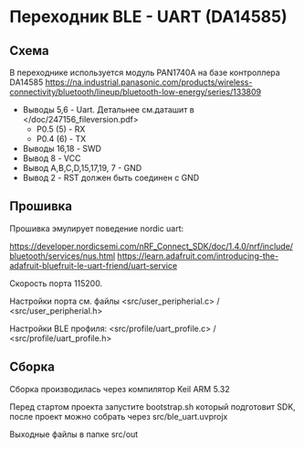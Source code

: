 # Переходник BLE - UART (DA14585)

## Схема

В переходнике используется модуль PAN1740A на базе контроллера DA14585
<https://na.industrial.panasonic.com/products/wireless-connectivity/bluetooth/lineup/bluetooth-low-energy/series/133809>

* Выводы 5,6 - Uart. Детальнее см.даташит в </doc/247156_fileversion.pdf> 
  * P0.5 (5) - RX
  * P0.4 (6) - TX
* Выводы 16,18 - SWD 
* Вывод 8 - VCC
* Вывод A,B,C,D,15,17,19, 7 - GND
* Вывод 2 - RST должен быть соединен с GND

## Прошивка

Прошивка эмулирует поведение nordic uart:

<https://developer.nordicsemi.com/nRF_Connect_SDK/doc/1.4.0/nrf/include/bluetooth/services/nus.html>
<https://learn.adafruit.com/introducing-the-adafruit-bluefruit-le-uart-friend/uart-service>

Скорость порта 115200. 

Настройки порта см. файлы <src/user_peripherial.c> / <src/user_peripherial.h>

Настройки BLE профиля: <src/profile/uart_profile.c> / <src/profile/uart_profile.h>

## Сборка 

Сборка производилась через компилятор Keil ARM 5.32

Перед стартом проекта запустите bootstrap.sh который подготовит SDK, после проект можно собрать через src/ble_uart.uvprojx

Выходные файлы в папке src/out
